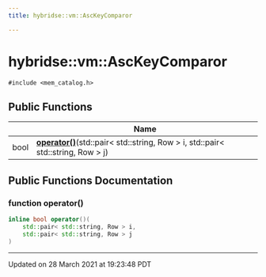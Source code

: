 ```yaml
---
title: hybridse::vm::AscKeyComparor

---
```


# hybridse::vm::AscKeyComparor




`#include <mem_catalog.h>`

## Public Functions

|                | Name           |
| -------------- | -------------- |
| bool | **[operator()](/Classes/structhybridse_1_1vm_1_1_asc_key_comparor.md#function-operator())**(std::pair< std::string, Row > i, std::pair< std::string, Row > j) |

## Public Functions Documentation

### function operator()

```cpp
inline bool operator()(
    std::pair< std::string, Row > i,
    std::pair< std::string, Row > j
)
```


-------------------------------

Updated on 28 March 2021 at 19:23:48 PDT